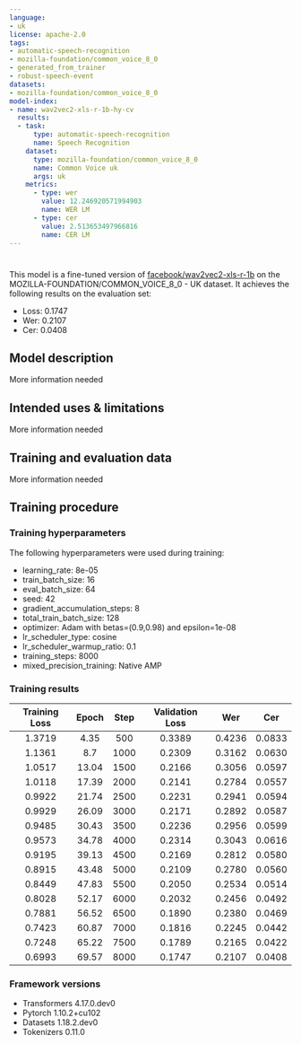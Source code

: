 ```yaml
---
language:
- uk
license: apache-2.0
tags:
- automatic-speech-recognition
- mozilla-foundation/common_voice_8_0
- generated_from_trainer
- robust-speech-event
datasets:
- mozilla-foundation/common_voice_8_0
model-index:
- name: wav2vec2-xls-r-1b-hy-cv
  results:
  - task: 
      type: automatic-speech-recognition
      name: Speech Recognition
    dataset:
      type: mozilla-foundation/common_voice_8_0
      name: Common Voice uk
      args: uk
    metrics:
      - type: wer
        value: 12.246920571994903
        name: WER LM
      - type: cer
        value: 2.513653497966816
        name: CER LM
---
```


<!-- This model card has been generated automatically according to the information the Trainer had access to. You
should probably proofread and complete it, then remove this comment. -->

# 

This model is a fine-tuned version of [facebook/wav2vec2-xls-r-1b](https://huggingface.co/facebook/wav2vec2-xls-r-1b) on the MOZILLA-FOUNDATION/COMMON_VOICE_8_0 - UK dataset.
It achieves the following results on the evaluation set:
- Loss: 0.1747
- Wer: 0.2107
- Cer: 0.0408

## Model description

More information needed

## Intended uses & limitations

More information needed

## Training and evaluation data

More information needed

## Training procedure

### Training hyperparameters

The following hyperparameters were used during training:
- learning_rate: 8e-05
- train_batch_size: 16
- eval_batch_size: 64
- seed: 42
- gradient_accumulation_steps: 8
- total_train_batch_size: 128
- optimizer: Adam with betas=(0.9,0.98) and epsilon=1e-08
- lr_scheduler_type: cosine
- lr_scheduler_warmup_ratio: 0.1
- training_steps: 8000
- mixed_precision_training: Native AMP

### Training results

| Training Loss | Epoch | Step | Validation Loss | Wer    | Cer    |
|:-------------:|:-----:|:----:|:---------------:|:------:|:------:|
| 1.3719        | 4.35  | 500  | 0.3389          | 0.4236 | 0.0833 |
| 1.1361        | 8.7   | 1000 | 0.2309          | 0.3162 | 0.0630 |
| 1.0517        | 13.04 | 1500 | 0.2166          | 0.3056 | 0.0597 |
| 1.0118        | 17.39 | 2000 | 0.2141          | 0.2784 | 0.0557 |
| 0.9922        | 21.74 | 2500 | 0.2231          | 0.2941 | 0.0594 |
| 0.9929        | 26.09 | 3000 | 0.2171          | 0.2892 | 0.0587 |
| 0.9485        | 30.43 | 3500 | 0.2236          | 0.2956 | 0.0599 |
| 0.9573        | 34.78 | 4000 | 0.2314          | 0.3043 | 0.0616 |
| 0.9195        | 39.13 | 4500 | 0.2169          | 0.2812 | 0.0580 |
| 0.8915        | 43.48 | 5000 | 0.2109          | 0.2780 | 0.0560 |
| 0.8449        | 47.83 | 5500 | 0.2050          | 0.2534 | 0.0514 |
| 0.8028        | 52.17 | 6000 | 0.2032          | 0.2456 | 0.0492 |
| 0.7881        | 56.52 | 6500 | 0.1890          | 0.2380 | 0.0469 |
| 0.7423        | 60.87 | 7000 | 0.1816          | 0.2245 | 0.0442 |
| 0.7248        | 65.22 | 7500 | 0.1789          | 0.2165 | 0.0422 |
| 0.6993        | 69.57 | 8000 | 0.1747          | 0.2107 | 0.0408 |


### Framework versions

- Transformers 4.17.0.dev0
- Pytorch 1.10.2+cu102
- Datasets 1.18.2.dev0
- Tokenizers 0.11.0

